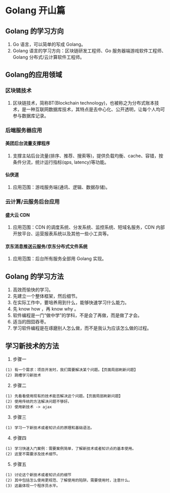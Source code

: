 # Golang 开山篇
## Golang 的学习方向
1. Go 语言，可以简单的写成 Golang。
2. Golang 语言的学习方向：区块链研发工程师、Go 服务器端游戏软件工程师、Golang 分布式/云计算软件工程师。

## Golang的应用领域
### 区块链技术
1. 区块链技术，简称BT(Blockchain technology)，也被称之为分布式账本技术，是一种互联网数据库技术，其特点是去中心化、公开透明，让每个人均可参与数据库记录。

### 后端服务器应用
#### 美团后台流量支撑程序
1. 支撑主站后台流量(排序、推荐、搜索等)，提供负载均衡、cache、容错，按条件分流，统计运行指标(qps, latency)等功能。

#### 仙侠道
1. 应用范围：游戏服务端(通讯、逻辑、数据存储)。

### 云计算/云服务后台应用
#### 盛大云 CDN
1. 应用范围：CDN 的调度系统、分发系统、监控系统、短域名服务，CDN 内部开放平台、运营报表系统以及其他一些小工具等。

#### 京东消息推送云服务/京东分布式文件系统
1. 应用范围：后台所有服务全部用 Golang 实现。

## Golang 的学习方法
1. 高效而愉快的学习。
2. 先建立一个整体框架，然后细节。
3. 在实际工作中，要培养用到什么，能够快速学习什么能力。
4. 先 know how ，再 know why 。
5. 软件编程是一门“做中学”的学科，不是会了再做，而是做了才会。
6. 适当的囫囵吞枣。
7. 学习软件编程是在琢磨别人怎么做，而不是我认为应该怎么做的过程。

## 学习新技术的方法
1. 步骤一
```
(1) 有一个需求：项目开发时，我们需要解决某个问题。【页面局部刷新问题】
(2) 跳槽学习新技术
```
2. 步骤二
```
(1) 先看看使用现有的技术能否解决这个问题。【页面局部刷新问题】
(2) 使用传统的方法解决问题不够好。
(3) 使用新技术 -> ajax
```
3. 步骤三
```
(1) 学习一下新技术或者知识点的原理和基础语法。
```
4. 步骤四
```
(1) 学习快速入门案例：需要案例简单，了解新技术或者知识点的基本使用。
(2) 这里不需要涉及技术细节。
```
5. 步骤五
```
(1) 讨论这个新技术或者知识点的细节
(2) 其中包括怎么使用更规范、了解使用的陷阱，需要使用时，注意什么。
(3) 这最体现一个程序员水平。
```

